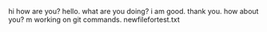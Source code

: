 
hi how are you?
hello.
what are you doing?
i am good. thank you.
how about you?
m working on git commands.
newfilefortest.txt

